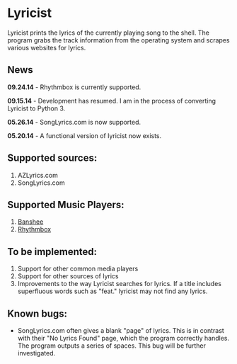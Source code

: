 Lyricist
======

Lyricist prints the lyrics of the currently playing song to the shell. The program grabs the track information from the operating system and scrapes various websites for lyrics.

News
----
**09.24.14** - Rhythmbox is currently supported.

**09.15.14** - Development has resumed. I am in the process of converting Lyricist to Python 3.

**05.26.14** - SongLyrics.com is now supported.

**05.20.14** - A functional version of lyricist now exists.

Supported sources:
-----------------
1. AZLyrics.com
2. SongLyrics.com


Supported Music Players:
----------------------
1. <a href="http://en.wikipedia.org/wiki/Banshee_%28media_player%29" target="_blank">Banshee</a>
2. <a href="https://en.wikipedia.org/wiki/Rhythmbox" target="_blank">Rhythmbox</a>


To be implemented:
-----------------
1. Support for other common media players
2. Support for other sources of lyrics
3. Improvements to the way Lyricist searches for lyrics. If a title includes superfluous words such as "feat." lyricist may not find any lyrics. 

Known bugs:
-----------
- SongLyrics.com often gives a blank "page" of lyrics. This is in contrast with their "No Lyrics Found" page, which the program correctly handles. The program outputs a series of spaces. This bug will be further investigated.
